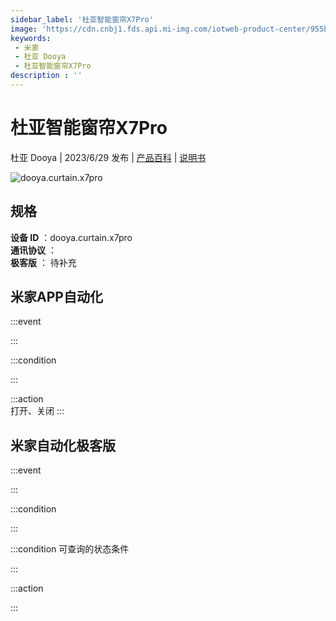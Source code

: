 ```yaml
---
sidebar_label: '杜亚智能窗帘X7Pro'
image: 'https://cdn.cnbj1.fds.api.mi-img.com/iotweb-product-center/955bc5fe367b1d962d927c9a7ecc6c72_1680832543176.png?GalaxyAccessKeyId=AKVGLQWBOVIRQ3XLEW&Expires=9223372036854775807&Signature=u6udkdq7gbTyI+KQFLFzLVghRtQ='
keywords: 
 - 米家
 - 杜亚 Dooya
 - 杜亚智能窗帘X7Pro
description : ''
---
```

# 杜亚智能窗帘X7Pro

杜亚 Dooya | 2023/6/29 发布 | [产品百科](https://home.mi.com/webapp/content/baike/product/index.html?model=dooya.curtain.x7pro/) | [说明书](https://home.mi.com/views/introduction.html?model=dooya.curtain.x7pro&region=cn)

![dooya.curtain.x7pro](https://cdn.cnbj1.fds.api.mi-img.com/iotweb-product-center/955bc5fe367b1d962d927c9a7ecc6c72_1680832543176.png?GalaxyAccessKeyId=AKVGLQWBOVIRQ3XLEW&Expires=9223372036854775807&Signature=u6udkdq7gbTyI+KQFLFzLVghRtQ=)

## 规格  
> 
**设备 ID** ：dooya.curtain.x7pro  
**通讯协议** ：  
**极客版**  ： 待补充 


## 米家APP自动化  

:::event  

:::

:::condition  

:::

:::action   
打开、关闭
:::

## 米家自动化极客版  

:::event  

:::

:::condition  

:::

:::condition 可查询的状态条件  

:::

:::action  

:::

        
